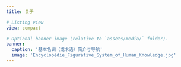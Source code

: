 ```yaml
---
title: 关于

# Listing view
view: compact

# Optional banner image (relative to `assets/media/` folder).
banner:
  caption: '基本名词（或术语）简介与导航'
  image: 'Encyclopédie_Figurative_System_of_Human_Knowledge.jpg'
---
```


